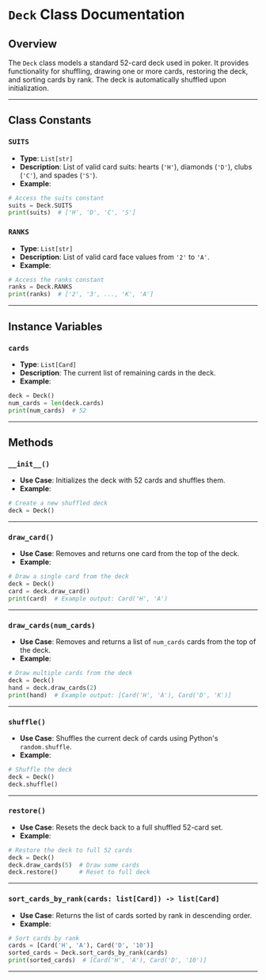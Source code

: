 # `Deck` Class Documentation

## Overview

The `Deck` class models a standard 52-card deck used in poker. It provides functionality for shuffling, drawing one or more cards, restoring the deck, and sorting cards by rank. The deck is automatically shuffled upon initialization.

---

## Class Constants

### `SUITS`

- **Type**: `List[str]`
- **Description**: List of valid card suits: hearts (`'H'`), diamonds (`'D'`), clubs (`'C'`), and spades (`'S'`).
- **Example**:

```python
# Access the suits constant
suits = Deck.SUITS
print(suits)  # ['H', 'D', 'C', 'S']
```

### `RANKS`

- **Type**: `List[str]`
- **Description**: List of valid card face values from `'2'` to `'A'`.
- **Example**: 

```python
# Access the ranks constant
ranks = Deck.RANKS
print(ranks)  # ['2', '3', ..., 'K', 'A']
```

---

## Instance Variables

### `cards`

- **Type**: `List[Card]`
- **Description**: The current list of remaining cards in the deck.
- **Example**: 
```python
deck = Deck()
num_cards = len(deck.cards)
print(num_cards)  # 52
```

---

## Methods

### `__init__()`

- **Use Case**: Initializes the deck with 52 cards and shuffles them.
- **Example**: 
```python
# Create a new shuffled deck
deck = Deck()
```

---

### `draw_card()`

- **Use Case**: Removes and returns one card from the top of the deck.
- **Example**: 
```python
# Draw a single card from the deck
deck = Deck()
card = deck.draw_card()
print(card)  # Example output: Card('H', 'A')
```

---

### `draw_cards(num_cards)`

- **Use Case**: Removes and returns a list of `num_cards` cards from the top of the deck.
- **Example**: 
```python
# Draw multiple cards from the deck
deck = Deck()
hand = deck.draw_cards(2)
print(hand)  # Example output: [Card('H', 'A'), Card('D', 'K')]
```

---

### `shuffle()`

- **Use Case**: Shuffles the current deck of cards using Python's `random.shuffle`.
- **Example**: 
```python
# Shuffle the deck
deck = Deck()
deck.shuffle()
```

---

### `restore()`

- **Use Case**: Resets the deck back to a full shuffled 52-card set.
- **Example**: 
```python
# Restore the deck to full 52 cards
deck = Deck()
deck.draw_cards(5)  # Draw some cards
deck.restore()      # Reset to full deck
```

---

### `sort_cards_by_rank(cards: list[Card]) -> list[Card]`

- **Use Case**: Returns the list of cards sorted by rank in descending order.
- **Example**:  
```python
# Sort cards by rank
cards = [Card('H', 'A'), Card('D', '10')]
sorted_cards = Deck.sort_cards_by_rank(cards)
print(sorted_cards)  # [Card('H', 'A'), Card('D', '10')]
```

---

